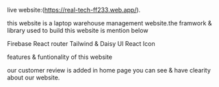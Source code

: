 
live website:(https://real-tech-ff233.web.app/).

this website is a laptop warehouse management website.the framwork & library used to build this website is mention below

Firebase
React router
Tailwind & Daisy UI
React Icon

features & funtionality of this website

our customer review is added in home page you can see & have clearity about our website.